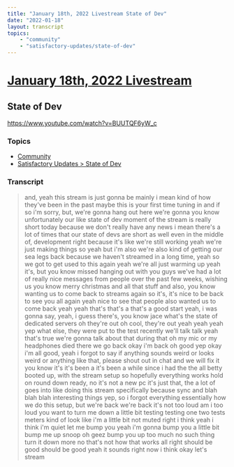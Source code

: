 ```yaml
---
title: "January 18th, 2022 Livestream State of Dev"
date: "2022-01-18"
layout: transcript
topics:
    - "community"
    - "satisfactory-updates/state-of-dev"
---
```

# [January 18th, 2022 Livestream](../2022-01-18.md)
## State of Dev
https://www.youtube.com/watch?v=BUUTQF6yW_c

### Topics
* [Community](../topics/community.md)
* [Satisfactory Updates > State of Dev](../topics/satisfactory-updates/state-of-dev.md)

### Transcript

> and, yeah this stream is just gonna be mainly i mean kind of how they've been in the past maybe this is your first time tuning in and if so i'm sorry, but, we're gonna hang out here we're gonna you know unfortunately our like state of dev moment of the stream is really short today because we don't really have any news i mean there's a lot of times that our state of devs are short as well even in the middle of, development right because it's like we're still working yeah we're just making things so yeah but i'm also we're also kind of getting our sea legs back because we haven't streamed in a long time, yeah so we got to get used to this again yeah we're all just warming up yeah it's, but you know missed hanging out with you guys we've had a lot of really nice messages from people over the past few weeks, wishing us you know merry christmas and all that stuff and also, you know wanting us to come back to streams again so it's, it's nice to be back to see you all again yeah nice to see that people also wanted us to come back yeah yeah that's that's a that's a good start yeah, i was gonna say, yeah, i guess there's, you know jace what's the state of dedicated servers oh they're out oh cool, they're out yeah yeah yeah yep what else, they were put to the test recently we'll talk talk yeah that's true we're gonna talk about that during that oh my mic or my headphones died there we go back okay i'm back oh good yep okay i'm all good, yeah i forgot to say if anything sounds weird or looks weird or anything like that, please shout out in chat and we will fix it you know it's it's been a it's been a while since i had the the all betty booted up, with the stream setup so hopefully everything works hold on round down ready, no it's not a new pc it's just that, the a lot of goes into like doing this stream specifically because sync and blah blah blah interesting things yep, so i forgot everything essentially how we do this setup, but we're back we're back it's not too loud am i too loud you want to turn me down a little bit testing testing one two tests meters kind of look like i'm a little bit not muted right i think yeah i think i'm quiet let me bump you yeah i'm gonna bump you a little bit bump me up snoop oh geez bump you up too much no such thing turn it down more no that's not how that works all right should be good should be good yeah it sounds right now i think okay let's stream
